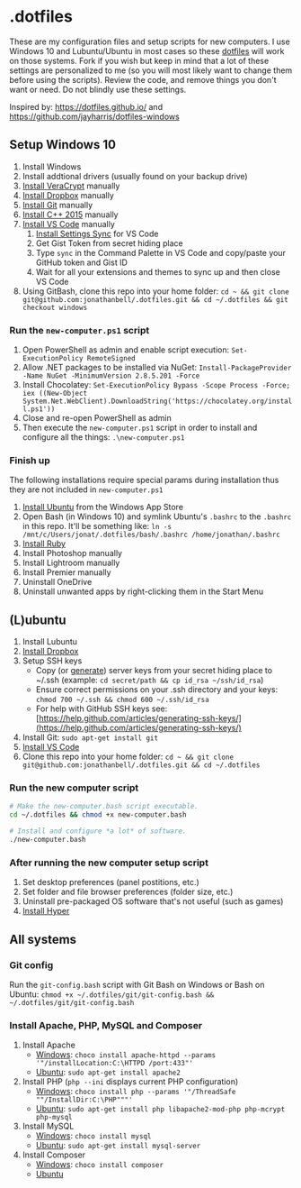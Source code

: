 # .dotfiles

These are my configuration files and setup scripts for new computers. I use Windows 10 and Lubuntu/Ubuntu in most cases so these [dotfiles](https://dotfiles.github.io) will work on those systems. Fork if you wish but keep in mind that a lot of these settings are personalized to me (so you will most likely want to change them before using the scripts). Review the code, and remove things you don't want or need. Do not blindly use these settings.

Inspired by: <https://dotfiles.github.io/> and <https://github.com/jayharris/dotfiles-windows>

## Setup Windows 10

1. Install Windows
1. Install addtional drivers (usually found on your backup drive)
1. [Install VeraCrypt](https://www.howtogeek.com/howto/6169/use-truecrypt-to-secure-your-data/) manually
1. [Install Dropbox](https://www.dropbox.com/install) manually
1. [Install Git](https://git-scm.com/download/win) manually
1. [Install C++ 2015](https://www.microsoft.com/en-us/download/details.aspx?id=48145) manually
1. [Install VS Code](https://code.visualstudio.com) manually
   1. [Install Settings Sync](https://marketplace.visualstudio.com/items?itemName=Shan.code-settings-sync) for VS Code
   1. Get Gist Token from secret hiding place
   1. Type `sync` in the Command Palette in VS Code and copy/paste your GitHub token and Gist ID
   1. Wait for all your extensions and themes to sync up and then close VS Code
1. Using GitBash, clone this repo into your home folder: `cd ~ && git clone git@github.com:jonathanbell/.dotfiles.git && cd ~/.dotfiles && git checkout windows`

### Run the `new-computer.ps1` script

1. Open PowerShell as admin and enable script execution: `Set-ExecutionPolicy RemoteSigned`
1. Allow .NET packages to be installed via NuGet: `Install-PackageProvider -Name NuGet -MinimumVersion 2.8.5.201 -Force`
1. Install Chocolatey: `Set-ExecutionPolicy Bypass -Scope Process -Force; iex ((New-Object System.Net.WebClient).DownloadString('https://chocolatey.org/install.ps1'))`
1. Close and re-open PowerShell as admin
1. Then execute the `new-computer.ps1` script in order to install and configure all the things: `.\new-computer.ps1`

### Finish up

The following installations require special params during installation thus they are not included in `new-computer.ps1`

1. [Install Ubuntu](https://www.microsoft.com/en-CA/store/p/ubuntu/9nblggh4msv6?rtc=1) from the Windows App Store
1. Open Bash (in Windows 10) and symlink Ubuntu's `.bashrc` to the `.bashrc` in this repo. It'll be something like: `ln -s /mnt/c/Users/jonat/.dotfiles/bash/.bashrc /home/jonathan/.bashrc`
1. [Install Ruby](https://chocolatey.org/packages/ruby)
1. Install Photoshop manually
1. Install Lightroom manually
1. Install Premier manually
1. Uninstall OneDrive
1. Uninstall unwanted apps by right-clicking them in the Start Menu

## (L)ubuntu

1. Install Lubuntu
1. [Install Dropbox](https://www.linuxbabe.com/cloud-storage/install-dropbox-ubuntu-16-04)
1. Setup SSH keys
   * Copy (or [generate](https://help.github.com/articles/generating-ssh-keys/)) server keys from your secret hiding place to ~/.ssh (example: `cd secret/path && cp id_rsa ~/ssh/id_rsa`)
   * Ensure correct permissions on your .ssh directory and your keys: `chmod 700 ~/.ssh && chmod 600 ~/.ssh/id_rsa`
   * For help with GitHub SSH keys see: [https://help.github.com/articles/generating-ssh-keys/](https://help.github.com/articles/generating-ssh-keys/)
1. Install Git: `sudo apt-get install git`
1. [Install VS Code](https://code.visualstudio.com/docs/setup/linux)
1. Clone this repo into your home folder: `cd ~ && git clone git@github.com:jonathanbell/.dotfiles.git && cd ~/.dotfiles`

### Run the new computer script

```bash
# Make the new-computer.bash script executable.
cd ~/.dotfiles && chmod +x new-computer.bash

# Install and configure *a lot* of software.
./new-computer.bash
```

### After running the new computer setup script

1. Set desktop preferences (panel postitions, etc.)
1. Set folder and file browser preferences (folder size, etc.)
1. Uninstall pre-packaged OS software that's not useful (such as games)
1. [Install Hyper](https://github.com/zeit/hyper/releases)

## All systems

### Git config

Run the `git-config.bash` script with Git Bash on Windows or Bash on Ubuntu: `chmod +x ~/.dotfiles/git/git-config.bash && ~/.dotfiles/git/git-config.bash`

### Install Apache, PHP, MySQL and Composer

1. Install Apache
   * [Windows](https://chocolatey.org/packages/apache-httpd): `choco install apache-httpd --params '"/installLocation:C:\HTTPD /port:433"'`
   * [Ubuntu](https://www.digitalocean.com/community/tutorials/how-to-install-linux-apache-mysql-php-lamp-stack-on-ubuntu-16-04): `sudo apt-get install apache2`
1. Install PHP (`php --ini` displays current PHP configuration)
   * [Windows](https://chocolatey.org/packages/php): `choco install php --params '"/ThreadSafe ""/InstallDir:C:\PHP"""'`
   * [Ubuntu](https://www.digitalocean.com/community/tutorials/how-to-install-linux-apache-mysql-php-lamp-stack-on-ubuntu-16-04): `sudo apt-get install php libapache2-mod-php php-mcrypt php-mysql`
1. Install MySQL
   * [Windows](https://chocolatey.org/packages/mysql): `choco install mysql`
   * [Ubuntu](https://www.digitalocean.com/community/tutorials/how-to-install-linux-apache-mysql-php-lamp-stack-on-ubuntu-16-04): `sudo apt-get install mysql-server`
1. Install Composer
   * [Windows](https://chocolatey.org/packages/composer): `choco install composer`
   * [Ubuntu](https://getcomposer.org/doc/00-intro.md#installation-linux-unix-osx)
